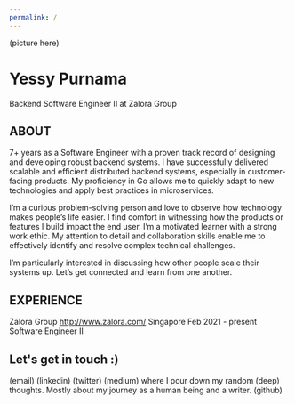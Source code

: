 ```yaml
---
permalink: /
---
```


(picture here)
# Yessy Purnama
Backend Software Engineer II at Zalora Group

## ABOUT

7+ years as a Software Engineer with a proven track record of designing and developing robust backend systems. I have successfully delivered scalable and efficient distributed backend systems, especially in customer-facing products. My proficiency in Go allows me to quickly adapt to new technologies and apply best practices in microservices.

I’m a curious problem-solving person and love to observe how technology makes people’s life easier. I find comfort in witnessing how the products or features I build impact the end user. I’m a motivated learner with a strong work ethic. My attention to detail and collaboration skills enable me to effectively identify and resolve complex technical challenges. 

I’m particularly interested in discussing how other people scale their systems up. Let’s get connected and learn from one another.

## EXPERIENCE

Zalora Group 
http://www.zalora.com/
Singapore
Feb 2021 - present 
Software Engineer II 

## Let's get in touch :)
(email)
(linkedin)
(twitter)
(medium) where I pour down my random (deep) thoughts. Mostly about my journey as a human being and a writer.
(github)
